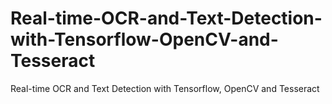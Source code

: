 # Real-time-OCR-and-Text-Detection-with-Tensorflow-OpenCV-and-Tesseract
Real-time OCR and Text Detection with Tensorflow, OpenCV and Tesseract
